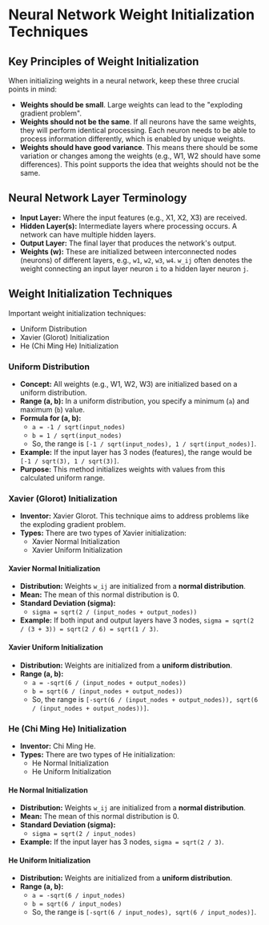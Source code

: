 # Neural Network Weight Initialization Techniques

## Key Principles of Weight Initialization

When initializing weights in a neural network, keep these three crucial points in mind:
*   **Weights should be small**. Large weights can lead to the "exploding gradient problem".
*   **Weights should not be the same**. If all neurons have the same weights, they will perform identical processing. Each neuron needs to be able to process information differently, which is enabled by unique weights.
*   **Weights should have good variance**. This means there should be some variation or changes among the weights (e.g., W1, W2 should have some differences). This point supports the idea that weights should not be the same.

## Neural Network Layer Terminology

*   **Input Layer:** Where the input features (e.g., X1, X2, X3) are received.
*   **Hidden Layer(s):** Intermediate layers where processing occurs. A network can have multiple hidden layers.
*   **Output Layer:** The final layer that produces the network's output.
*   **Weights (w):** These are initialized between interconnected nodes (neurons) of different layers, e.g., `w1`, `w2`, `w3`, `w4`. `w_ij` often denotes the weight connecting an input layer neuron `i` to a hidden layer neuron `j`.

## Weight Initialization Techniques

Important weight initialization techniques:
*   Uniform Distribution
*   Xavier (Glorot) Initialization
*   He (Chi Ming He) Initialization

### Uniform Distribution

*   **Concept:** All weights (e.g., W1, W2, W3) are initialized based on a uniform distribution.
*   **Range (a, b):** In a uniform distribution, you specify a minimum (`a`) and maximum (`b`) value.
*   **Formula for (a, b):**
    *   `a = -1 / sqrt(input_nodes)`
    *   `b = 1 / sqrt(input_nodes)`
    *   So, the range is `[-1 / sqrt(input_nodes), 1 / sqrt(input_nodes)]`.
*   **Example:** If the input layer has 3 nodes (features), the range would be `[-1 / sqrt(3), 1 / sqrt(3)]`.
*   **Purpose:** This method initializes weights with values from this calculated uniform range.

### Xavier (Glorot) Initialization

*   **Inventor:** Xavier Glorot. This technique aims to address problems like the exploding gradient problem.
*   **Types:** There are two types of Xavier initialization:
    *   Xavier Normal Initialization
    *   Xavier Uniform Initialization

#### Xavier Normal Initialization

*   **Distribution:** Weights `w_ij` are initialized from a **normal distribution**.
*   **Mean:** The mean of this normal distribution is 0.
*   **Standard Deviation (sigma):**
    *   `sigma = sqrt(2 / (input_nodes + output_nodes))`
*   **Example:** If both input and output layers have 3 nodes, `sigma = sqrt(2 / (3 + 3)) = sqrt(2 / 6) = sqrt(1 / 3)`.

#### Xavier Uniform Initialization

*   **Distribution:** Weights are initialized from a **uniform distribution**.
*   **Range (a, b):**
    *   `a = -sqrt(6 / (input_nodes + output_nodes))`
    *   `b = sqrt(6 / (input_nodes + output_nodes))`
    *   So, the range is `[-sqrt(6 / (input_nodes + output_nodes)), sqrt(6 / (input_nodes + output_nodes))]`.

### He (Chi Ming He) Initialization

*   **Inventor:** Chi Ming He.
*   **Types:** There are two types of He initialization:
    *   He Normal Initialization
    *   He Uniform Initialization

#### He Normal Initialization

*   **Distribution:** Weights `w_ij` are initialized from a **normal distribution**.
*   **Mean:** The mean of this normal distribution is 0.
*   **Standard Deviation (sigma):**
    *   `sigma = sqrt(2 / input_nodes)`
*   **Example:** If the input layer has 3 nodes, `sigma = sqrt(2 / 3)`.

#### He Uniform Initialization

*   **Distribution:** Weights are initialized from a **uniform distribution**.
*   **Range (a, b):**
    *   `a = -sqrt(6 / input_nodes)`
    *   `b = sqrt(6 / input_nodes)`
    *   So, the range is `[-sqrt(6 / input_nodes), sqrt(6 / input_nodes)]`.